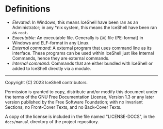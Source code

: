 # Definitions

- _Elevated_: In Windows, this means IceShell have been ran as an Administrator; in any *nix system, this means the IceShell have been ran as `root`.
- _Executable_: An executable file. Generally is `EXE` file (PE-format) in Windows and ELF-format in any Linux.
- _External command_: A external program that uses command line as its interface. These programs can be used within IceShell just like Internal Commands, hence they are external commands.
- _Internal command_: Commands that are either bundled with IceShell or added to IceShell directly via a module.

---

Copyright (C) 2023 IceShell contributors.

Permission is granted to copy, distribute and/or modify this document under the terms of the GNU Free Documentation License, Version 1.3 or any later version published by the Free Software Foundation; with no Invariant Sections, no Front-Cover Texts, and no Back-Cover Texts.

A copy of the license is included in the file named "LICENSE-DOCS", in the `docs/manual` directory of the project repository.
